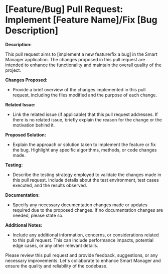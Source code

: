 # [Feature/Bug] Pull Request: Implement [Feature Name]/Fix [Bug Description]

**Description:**

This pull request aims to [implement a new feature/fix a bug] in the Smart Manager application. The changes proposed in this pull request are intended to enhance the functionality and maintain the overall quality of the project.

**Changes Proposed:**

- Provide a brief overview of the changes implemented in this pull request, including the files modified and the purpose of each change.

**Related Issue:**

- Link the related issue (if applicable) that this pull request addresses. If there is no related issue, briefly explain the reason for the change or the motivation behind it.

**Proposed Solution:**

- Explain the approach or solution taken to implement the feature or fix the bug. Highlight any specific algorithms, methods, or code changes made.

**Testing:**

- Describe the testing strategy employed to validate the changes made in this pull request. Include details about the test environment, test cases executed, and the results observed.

**Documentation:**

- Specify any necessary documentation changes made or updates required due to the proposed changes. If no documentation changes are needed, please state so.

**Additional Notes:**

- Include any additional information, concerns, or considerations related to this pull request. This can include performance impacts, potential edge cases, or any other relevant details.

Please review this pull request and provide feedback, suggestions, or any necessary improvements. Let's collaborate to enhance Smart Manager and ensure the quality and reliability of the codebase.
